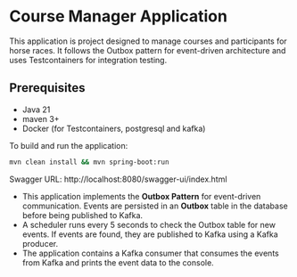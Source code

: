 # Course Manager Application

This application is project designed to manage courses and participants for horse races. 
It follows the Outbox pattern for event-driven architecture and uses Testcontainers for integration testing.

## Prerequisites

- Java 21
- maven 3+
- Docker (for Testcontainers, postgresql and kafka)

To build and run the application:

```bash
mvn clean install && mvn spring-boot:run
```
Swagger URL: http://localhost:8080/swagger-ui/index.html


- This application implements the **Outbox Pattern** for event-driven communication. Events are persisted in an **Outbox** table in the database before being published to Kafka.
-  A scheduler runs every 5 seconds to check the Outbox table for new events. If events are found, they are published to Kafka using a Kafka producer.
- The application contains a Kafka consumer that consumes the events from Kafka and prints the event data to the console.